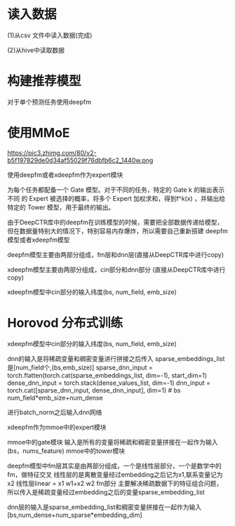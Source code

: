 # 读入数据
(1)从csv 文件中读入数据(完成)  

(2)从hive中读取数据  
# 构建推荐模型

对于单个预测任务使用deepfm

# 使用MMoE
https://pic3.zhimg.com/80/v2-b5f197829de0d34af55029f76dbfb6c2_1440w.png

使用deepfm或者xdeepfm作为expert模块

为每个任务都配备一个 Gate 模型。对于不同的任务，特定的 Gate k 的输出表示不同
的 Expert 被选择的概率，将多个 Expert 加权求和，得到f^k(x) ，并输出给特定的
 Tower 模型，用于最终的输出。
 
由于DeepCTR库中的deepfm在训练模型的时候，需要把全部数据传递给模型，
但在数据量特别大的情况下，特别容易内存爆炸，所以需要自己重新搭建
deepfm模型或者xdeepfm模型

deepfm模型主要由两部分组成，fm层和dnn层(直接从DeepCTR库中进行copy)


xdeepfm模型主要由两部分组成，cin部分和dnn部分 (直接从DeepCTR库中进行copy)       
  
xdeepfm模型中cin部分的输入纬度(bs, num_field, emb_size)

# Horovod 分布式训练




xdeepfm模型中cin部分的输入纬度(bs, num_field, emb_size)

dnn的输入是将稀疏变量和稠密变量进行拼接之后传入
sparse_embeddings_list是[num_field个,(bs,emb_size)]
sparse_dnn_input = torch.flatten(torch.cat(sparse_embeddings_list, dim=-1), start_dim=1)
dense_dnn_input = torch.stack(dense_values_list, dim=-1)
dnn_input = torch.cat([sparse_dnn_input, dense_dnn_input], dim=1) # bs num_field*emb_size+num_dense

进行batch_norm之后输入dnn网络



xdeepfm作为mmoe中的expert模块

mmoe中的gate模块 输入是所有的变量将稀疏和稠密变量拼接在一起作为输入(bs，nums_feature)
mmoe中的tower模块



deepfm模型中fm层其实是由两部分组成，一个是线性层部分，一个是数学中的fm，做特征交叉
线性层的是离散变量经过embedding之后记为x1,联系变量记为x2
线性层linear = x1 w1+x2 w2
fm部分 主要解决稀疏数据下的特征组合问题，所以传入是稀疏变量经过embedding之后的变量sparse_embedding_list

dnn层的输入是sparse_embedding_list和稠密变量拼接在一起作为输入[bs,num_dense+num_sparse*embedding_dim]





